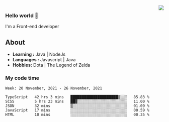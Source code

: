 <img align='right' src="https://github-readme-stats.vercel.app/api?username=jumodada&show_icons=true&theme=vue">

### Hello world 👋

I'm a Front-end developer 
    
## About
-  **Learning :** Java | NodeJs
-  **Languages :** Javascript | Java
-  **Hobbies:** Dota | The Legend of Zelda

### My code time

<!--START_SECTION:waka-->
```text
Week: 20 November, 2021 - 26 November, 2021

TypeScript   42 hrs 3 mins   █████████████████████▒░░░   85.83 % 
SCSS         5 hrs 23 mins   ██▓░░░░░░░░░░░░░░░░░░░░░░   11.00 % 
JSON         32 mins         ▒░░░░░░░░░░░░░░░░░░░░░░░░   01.09 % 
JavaScript   17 mins         ░░░░░░░░░░░░░░░░░░░░░░░░░   00.59 % 
HTML         10 mins         ░░░░░░░░░░░░░░░░░░░░░░░░░   00.35 % 
```
<!--END_SECTION:waka-->
